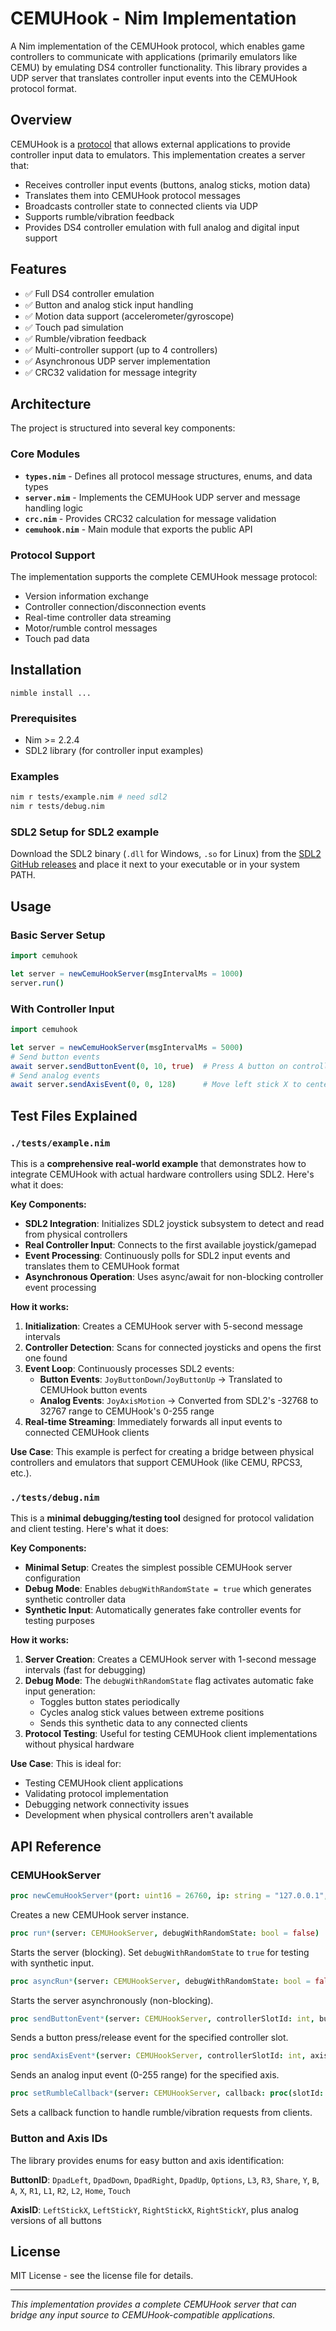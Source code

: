 # CEMUHook - Nim Implementation

A Nim implementation of the CEMUHook protocol, which enables game controllers to communicate with applications (primarily emulators like CEMU) by emulating DS4 controller functionality. This library provides a UDP server that translates controller input events into the CEMUHook protocol format.

## Overview

CEMUHook is a [protocol](./protocal.md) that allows external applications to provide controller input data to emulators. This implementation creates a server that:
- Receives controller input events (buttons, analog sticks, motion data)
- Translates them into CEMUHook protocol messages
- Broadcasts controller state to connected clients via UDP
- Supports rumble/vibration feedback
- Provides DS4 controller emulation with full analog and digital input support

## Features

- ✅ Full DS4 controller emulation
- ✅ Button and analog stick input handling
- ✅ Motion data support (accelerometer/gyroscope)
- ✅ Touch pad simulation
- ✅ Rumble/vibration feedback
- ✅ Multi-controller support (up to 4 controllers)
- ✅ Asynchronous UDP server implementation
- ✅ CRC32 validation for message integrity

## Architecture

The project is structured into several key components:

### Core Modules

- **`types.nim`** - Defines all protocol message structures, enums, and data types
- **`server.nim`** - Implements the CEMUHook UDP server and message handling logic
- **`crc.nim`** - Provides CRC32 calculation for message validation
- **`cemuhook.nim`** - Main module that exports the public API

### Protocol Support

The implementation supports the complete CEMUHook message protocol:
- Version information exchange
- Controller connection/disconnection events
- Real-time controller data streaming
- Motor/rumble control messages
- Touch pad data

## Installation
```
nimble install ...
```
### Prerequisites

- Nim >= 2.2.4
- SDL2 library (for controller input examples)

### Examples
```bash
nim r tests/example.nim # need sdl2
nim r tests/debug.nim
```

### SDL2 Setup for SDL2 example
Download the SDL2 binary (`.dll` for Windows, `.so` for Linux) from the [SDL2 GitHub releases](https://github.com/libsdl-org/SDL2/releases) and place it next to your executable or in your system PATH.

## Usage

### Basic Server Setup

```nim
import cemuhook

let server = newCemuHookServer(msgIntervalMs = 1000)
server.run()
```

### With Controller Input

```nim
import cemuhook

let server = newCemuHookServer(msgIntervalMs = 5000)
# Send button events
await server.sendButtonEvent(0, 10, true)  # Press A button on controller 0
# Send analog events  
await server.sendAxisEvent(0, 0, 128)      # Move left stick X to center
```

## Test Files Explained

### `./tests/example.nim`

This is a **comprehensive real-world example** that demonstrates how to integrate CEMUHook with actual hardware controllers using SDL2. Here's what it does:

**Key Components:**
- **SDL2 Integration**: Initializes SDL2 joystick subsystem to detect and read from physical controllers
- **Real Controller Input**: Connects to the first available joystick/gamepad
- **Event Processing**: Continuously polls for SDL2 input events and translates them to CEMUHook format
- **Asynchronous Operation**: Uses async/await for non-blocking controller event processing

**How it works:**
1. **Initialization**: Creates a CEMUHook server with 5-second message intervals
2. **Controller Detection**: Scans for connected joysticks and opens the first one found
3. **Event Loop**: Continuously processes SDL2 events:
   - **Button Events**: `JoyButtonDown`/`JoyButtonUp` → Translated to CEMUHook button events
   - **Analog Events**: `JoyAxisMotion` → Converted from SDL2's -32768 to 32767 range to CEMUHook's 0-255 range
4. **Real-time Streaming**: Immediately forwards all input events to connected CEMUHook clients

**Use Case**: This example is perfect for creating a bridge between physical controllers and emulators that support CEMUHook (like CEMU, RPCS3, etc.).

### `./tests/debug.nim`

This is a **minimal debugging/testing tool** designed for protocol validation and client testing. Here's what it does:

**Key Components:**
- **Minimal Setup**: Creates the simplest possible CEMUHook server configuration
- **Debug Mode**: Enables `debugWithRandomState = true` which generates synthetic controller data
- **Synthetic Input**: Automatically generates fake controller events for testing purposes

**How it works:**
1. **Server Creation**: Creates a CEMUHook server with 1-second message intervals (fast for debugging)
2. **Debug Mode**: The `debugWithRandomState` flag activates automatic fake input generation:
   - Toggles button states periodically
   - Cycles analog stick values between extreme positions
   - Sends this synthetic data to any connected clients
3. **Protocol Testing**: Useful for testing CEMUHook client implementations without physical hardware

**Use Case**: This is ideal for:
- Testing CEMUHook client applications
- Validating protocol implementation
- Debugging network connectivity issues
- Development when physical controllers aren't available

## API Reference

### CEMUHookServer

```nim
proc newCemuHookServer*(port: uint16 = 26760, ip: string = "127.0.0.1", msgIntervalMs: int = 1): CEMUHookServer
```
Creates a new CEMUHook server instance.

```nim
proc run*(server: CEMUHookServer, debugWithRandomState: bool = false)
```
Starts the server (blocking). Set `debugWithRandomState` to `true` for testing with synthetic input.

```nim
proc asyncRun*(server: CEMUHookServer, debugWithRandomState: bool = false)
```
Starts the server asynchronously (non-blocking).

```nim
proc sendButtonEvent*(server: CEMUHookServer, controllerSlotId: int, buttonIdx: int, isPressed: bool) {.async.}
```
Sends a button press/release event for the specified controller slot.

```nim
proc sendAxisEvent*(server: CEMUHookServer, controllerSlotId: int, axisIdx: int, axisValue: uint8) {.async.}
```
Sends an analog input event (0-255 range) for the specified axis.

```nim
proc setRumbleCallback*(server: CEMUHookServer, callback: proc(slotId: int, motorId: uint8, motorVibrationIntensity: uint8))
```
Sets a callback function to handle rumble/vibration requests from clients.

### Button and Axis IDs

The library provides enums for easy button and axis identification:

**ButtonID**: `DpadLeft`, `DpadDown`, `DpadRight`, `DpadUp`, `Options`, `L3`, `R3`, `Share`, `Y`, `B`, `A`, `X`, `R1`, `L1`, `R2`, `L2`, `Home`, `Touch`

**AxisID**: `LeftStickX`, `LeftStickY`, `RightStickX`, `RightStickY`, plus analog versions of all buttons

## License

MIT License - see the license file for details.

---

*This implementation provides a complete CEMUHook server that can bridge any input source to CEMUHook-compatible applications.*
